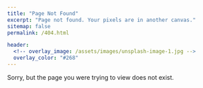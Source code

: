 ```yaml
---
title: "Page Not Found"
excerpt: "Page not found. Your pixels are in another canvas."
sitemap: false
permalink: /404.html

header:
  <!-- overlay_image: /assets/images/unsplash-image-1.jpg -->
  overlay_color: "#268"
---
```


Sorry, but the page you were trying to view does not exist.
